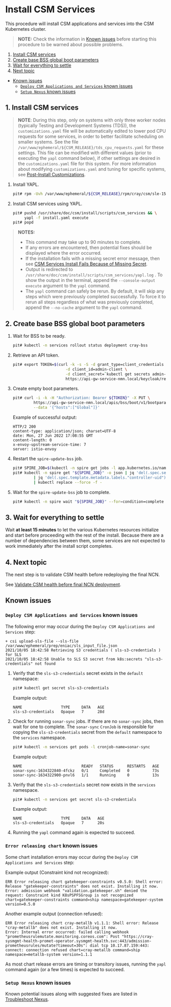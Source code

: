 # Install CSM Services

This procedure will install CSM applications and services into the CSM Kubernetes cluster.

> **NOTE:** Check the information in [Known issues](#known-issues) before starting this procedure to be warned about possible problems.

1. [Install CSM services](#1-install-csm-services)
1. [Create base BSS global boot parameters](#2-create-base-bss-global-boot-parameters)
1. [Wait for everything to settle](#3-wait-for-everything-to-settle)
1. [Next topic](#4-next-topic)

* [Known issues](#known-issues)
  * [`Deploy CSM Applications and Services` known issues](#deploy-csm-applications-and-services-known-issues)
  * [`Setup Nexus` known issues](#setup-nexus-known-issues)

## 1. Install CSM services

> **NOTE**: During this step, only on systems with only three worker nodes (typically Testing and  Development Systems (TDS)), the `customizations.yaml` file will be
> automatically edited to lower pod CPU requests for some services, in order to better facilitate scheduling on smaller systems. See the file
> `/var/www/ephemeral/${CSM_RELEASE}/tds_cpu_requests.yaml` for these settings. This file can be modified with different values (prior to executing the
> `yapl` command below), if other settings are desired in the `customizations.yaml` file for this system. For more information about modifying `customizations.yaml`
> and tuning for specific systems, see
> [Post-Install Customizations](../operations/CSM_product_management/Post_Install_Customizations.md).

1. Install YAPL.

   ```bash
   pit# rpm -Uvh /var/www/ephemeral/${CSM_RELEASE}/rpm/cray/csm/sle-15sp2/x86_64/yapl-*.x86_64.rpm
   ```

1. Install CSM services using YAPL.

   ```bash
   pit# pushd /usr/share/doc/csm/install/scripts/csm_services && \
        yapl -f install.yaml execute
   pit# popd
   ```

> **NOTES:**
>
> * This command may take up to 90 minutes to complete.
> * If any errors are encountered, then potential fixes should be displayed where the error occurred.
> * If the installation fails with a missing secret error message, then see [CSM Services Install Fails Because of Missing Secret](csm_installation_failure.md).
> * Output is redirected to `/usr/share/doc/csm/install/scripts/csm_services/yapl.log` . To show the output in the terminal, append
>   the `--console-output execute` argument to the `yapl` command.
> * The `yapl` command can safely be rerun. By default, it will skip any steps which were previously completed successfully. To force it to
>   rerun all steps regardless of what was previously completed, append the `--no-cache` argument to the `yapl` command.

## 2. Create base BSS global boot parameters

1. Wait for BSS to be ready.

   ```bash
   pit# kubectl -n services rollout status deployment cray-bss
   ```

1. Retrieve an API token.

   ```bash
   pit# export TOKEN=$(curl -k -s -S -d grant_type=client_credentials \
                          -d client_id=admin-client \
                          -d client_secret=`kubectl get secrets admin-client-auth -o jsonpath='{.data.client-secret}' | base64 -d` \
                          https://api-gw-service-nmn.local/keycloak/realms/shasta/protocol/openid-connect/token | jq -r '.access_token')
   ```

1. Create empty boot parameters.

   ```bash
   pit# curl -i -k -H "Authorization: Bearer ${TOKEN}" -X PUT \
            https://api-gw-service-nmn.local/apis/bss/boot/v1/bootparameters \
            --data '{"hosts":["Global"]}'
   ```

   Example of successful output:

   ```text
   HTTP/2 200
   content-type: application/json; charset=UTF-8
   date: Mon, 27 Jun 2022 17:08:55 GMT
   content-length: 0
   x-envoy-upstream-service-time: 7
   server: istio-envoy
   ```

1. Restart the `spire-update-bss` job.

   ```bash
   pit# SPIRE_JOB=$(kubectl -n spire get jobs -l app.kubernetes.io/name=spire-update-bss -o name)
   pit# kubectl -n spire get "${SPIRE_JOB}" -o json | jq 'del(.spec.selector)' \
            | jq 'del(.spec.template.metadata.labels."controller-uid")' \
            | kubectl replace --force -f -
   ```

1. Wait for the `spire-update-bss` job to complete.

   ```bash
   pit# kubectl -n spire wait "${SPIRE_JOB}" --for=condition=complete --timeout=5m
   ```

## 3. Wait for everything to settle

Wait **at least 15 minutes** to let the various Kubernetes resources initialize and start before proceeding with the rest of the install.
Because there are a number of dependencies between them, some services are not expected to work immediately after the install script completes.

## 4. Next topic

The next step is to validate CSM health before redeploying the final NCN.

See [Validate CSM health before final NCN deployment](index.md#validate_csm_health_before_final_ncn_deploy).

## Known issues

### `Deploy CSM Applications and Services` known issues

The following error may occur during the `Deploy CSM Applications and Services` step:

```text
+ csi upload-sls-file --sls-file /var/www/ephemeral/prep/eniac/sls_input_file.json
2021/10/05 18:42:58 Retrieving S3 credentials ( sls-s3-credentials ) for SLS
2021/10/05 18:42:58 Unable to SLS S3 secret from k8s:secrets "sls-s3-credentials" not found
```

1. Verify that the `sls-s3-credentials` secret exists in the `default` namespace:

   ```bash
   pit# kubectl get secret sls-s3-credentials
   ```

   Example output:

   ```text
   NAME                 TYPE     DATA   AGE
   sls-s3-credentials   Opaque   7      28d
   ```

1. Check for running `sonar-sync` jobs. If there are no `sonar-sync` jobs, then wait for one to complete. The `sonar-sync` `CronJob` is responsible
   for copying the `sls-s3-credentials` secret from the `default` namespace to the `services` namespace.

   ```bash
   pit# kubectl -n services get pods -l cronjob-name=sonar-sync
   ```

   Example output:

   ```text
   NAME                          READY   STATUS      RESTARTS   AGE
   sonar-sync-1634322840-4fckz   0/1     Completed   0          73s
   sonar-sync-1634322900-pnvl6   1/1     Running     0          13s
   ```

1. Verify that the `sls-s3-credentials` secret now exists in the `services` namespace.

   ```bash
   pit# kubectl -n services get secret sls-s3-credentials
   ```

   Example output:

   ```text
   NAME                 TYPE     DATA   AGE
   sls-s3-credentials   Opaque   7      20s
   ```

1. Running the `yapl` command again is expected to succeed.

### `Error releasing chart` known issues

Some chart installation errors may occur during the `Deploy CSM Applications and Services` step:

Example output (Constraint kind not recognized):

```text
ERR Error releasing chart gatekeeper-constraints v0.5.0: Shell error: Release "gatekeeper-constraints" does not exist. Installing it now.
Error: admission webhook "validation.gatekeeper.sh" denied the request: Constraint kind K8sPSPFSGroup is not recognized chart=gatekeeper-constraints command=ship namespace=gatekeeper-system version=0.5.0
```

Another example output (connection refused):

```text
ERR Error releasing chart cray-metallb v1.1.1: Shell error: Release "cray-metallb" does not exist. Installing it now.
Error: Internal error occurred: failed calling webhook "prometheusrulemutate.monitoring.coreos.com": Post "https://cray-sysmgmt-health-promet-operator.sysmgmt-health.svc:443/admission-prometheusrules/mutate?timeout=30s": dial tcp 10.17.87.159:443: connect: connection refused chart=cray-metallb command=ship namespace=metallb-system version=1.1.1
```

As most chart release errors are timing or transitory issues, running the `yapl` command again (or a few times) is expected to succeed.

### `Setup Nexus` known issues

Known potential issues along with suggested fixes are listed in [Troubleshoot Nexus](../operations/package_repository_management/Troubleshoot_Nexus.md).
